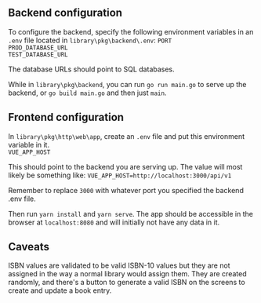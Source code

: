 ## Backend configuration

To configure the backend, specify the following environment variables in an `.env` file located in `library\pkg\backend\.env`:
`PORT`  
`PROD_DATABASE_URL`  
`TEST_DATABASE_URL`  

The database URLs should point to SQL databases.  

While in `library\pkg\backend`, you can run `go run main.go` to serve up the backend, or `go build main.go` and then just `main`.  

## Frontend configuration  

In `library\pkg\http\web\app`, create an `.env` file and put this environment variable in it.  
`VUE_APP_HOST`  

This should point to the backend you are serving up.  The value will most likely be something like:
`VUE_APP_HOST=http://localhost:3000/api/v1`  

Remember to replace `3000` with whatever port you specified the backend .env file.  

Then run `yarn install` and `yarn serve`.  The app should be accessible in the browser at `localhost:8080` and will initially not have any data in it.    

## Caveats

ISBN values are validated to be valid ISBN-10 values but they are not assigned in the way a normal library would assign them.  They are created randomly, and there's a button to generate a valid ISBN on the screens to create and update a book entry.   
